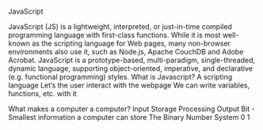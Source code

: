 JavaScript

JavaScript (JS) is a lightweight, interpreted, or just-in-time compiled programming language with first-class functions. While it is most well-known as the scripting language for Web pages, many non-browser environments also use it, such as Node.js, Apache CouchDB and Adobe Acrobat. JavaScript is a prototype-based, multi-paradigm, single-threaded, dynamic language, supporting object-oriented, imperative, and declarative (e.g. functional programming) styles.
What is Javascript?
A scripting language
Let’s the user interact with the webpage
We can write variables, functions, etc. with it


What makes a computer a computer?
Input
Storage
Processing
Output
Bit - Smallest information a computer can store
The Binary Number System
0 1



